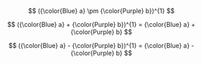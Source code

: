 $$
    ({\color{Blue} a} \pm {\color{Purple} b})^{1}
$$

$$
    ({\color{Blue} a} + {\color{Purple} b})^{1} = {\color{Blue} a} + {\color{Purple} b}
$$

$$
    ({\color{Blue} a} - {\color{Purple} b})^{1} = {\color{Blue} a} - {\color{Purple} b}
$$